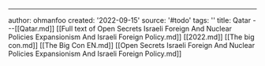 ---
author: ohmanfoo
created: '2022-09-15'
source: '#todo'
tags: ''
title: Qatar
---[[Qatar.md]]
[[Full text of Open Secrets Israeli Foreign And Nuclear Policies Expansionism And Israeli Foreign Policy.md]]
[[2022.md]]
[[The big con.md]]
[[The Big Con EN.md]]
[[Open Secrets Israeli Foreign And Nuclear Policies Expansionism And Israeli Foreign Policy.md]]
